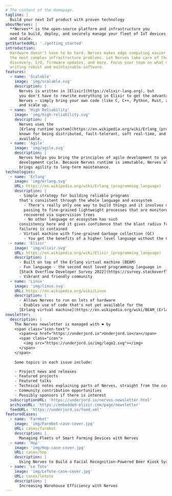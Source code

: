 ```yaml
---
# The content of the Homepage.
tagline: |
  Build your next IoT product with proven technology
aboutNerves: |
  **Nerves** is the open-source platform and infrastructure you
  need to build, deploy, and securely manage your fleet of IoT devices at speed
  and scale.
getStartedURL: './getting_started'
introduction:
  Hardware doesn't have to be hard. Nerves makes edge computing easier by solving
  the most complex infrastructure problems. Let Nerves take care of the network,
  discovery, I/O, firmware updates, and more. Focus your team on what matters —
  writing robust and maintainable software.
features:
  - name: 'Scalable'
    image: 'img/scalable.svg'
    description: |
      Nerves is written in [Elixir](https://elixir-lang.org), but
      you don't have to rewrite everything in Elixir to get the advantages of
      Nerves — simply bring your own code (like C, C++, Python, Rust, and more)
      and scale up.
  - name: 'High Reliability'
    image: 'img/high-reliability.svg'
    description: |
      Nerves uses the
      [Erlang runtime system](https://en.wikipedia.org/wiki/Erlang_(programming_language)),
      known for being distributed, fault-tolerant, soft real-time, and highly
      available.
  - name: 'Agile'
    image: 'img/agile.svg'
    description: |
      Nerves helps you bring the principles of agile development to your IoT
      development cycle. Because Nerves runtime is immutable, Nerves also
      brings agility to long-term maintenance.
technologies:
  - name: 'Erlang'
    image: 'img/erlang.svg'
    URL: https://en.wikipedia.org/wiki/Erlang_(programming_language)
    description: |
      - Simple strategy for building reliable programs
      that's consistent through the whole language and ecosystem
        - There's really only one way to build things and it involves message
        passing to fine-grained lightweight processes that are monitored and
        recovered via supervision trees
        - No other language or ecosystem has such
      consistency here and it gives confidence that the blast radius from
      failures is contained
      - Virtual machine with fine-grained Garbage collection (GC)
        - You get the benefits of a higher level language without the GC cost
  - name: 'Elixir'
    image: 'img/elixir.svg'
    URL: https://en.wikipedia.org/wiki/Elixir_(programming_language)
    description: |
      - Built on top of the Erlang virtual machine (BEAM)
      - Fun language - the second most loved programming language in
      [Stack Overflow Developer Survey 2022](https://survey.stackoverflow.co/2022/#section-most-loved-dreaded-and-wanted-programming-scripting-and-markup-languages)
      - Vibrant and friendly community
  - name: 'Linux'
    image: 'img/linux.svg'
    URL: https://en.wikipedia.org/wiki/Linux
    description: |
      - Allows Nerves to run on lots of hardware
      - Enables use of code that's not yet available for the
      [Erlang virtual machine](https://en.wikipedia.org/wiki/BEAM_(Erlang_virtual_machine))
newsletter:
  description: |
    The Nerves newsletter is managed with ❤️ by
    <span class="icon-text">
      <span><a href="https://underjord.io">Underjord.io</a></span>
      <span class="icon">
        <img src="https://underjord.io/img/logo2.svg"></img>
      </span>
    </span>
    
    Some topics in each issue include:

    - Project news and releases
    - Featured projects
    - Featured talks
    - Technical notes explaining parts of Nerves, straight from the core team
    - Community contribution opportunities
    - Possibly sponsors if there is interest
  subscriptionURL: 'https://underjord.io/nerves-newsletter.html'
  archiveURL: 'https://embedded-elixir.com/page/newsletter'
  feedURL: 'https://underjord.io/feed.xml'
featuredCases:
  - name: 'Farmbot'
    image: 'img/Farmbot-case-cover.jpg'
    URL: cases/farmbot
    description: |
      Managing Fleets of Smart Farming Devices with Nerves
  - name: 'Hop'
    image: 'img/Hop-case-cover.jpg'
    URL: cases/hop
    description: |
      Using Nerves to Build a Facial Recognition-Powered Beer Kiosk System
  - name: 'Le Tote'
    image: 'img/LeTote-case-cover.jpg'
    URL: cases/letote
    description: |
      Increasing Warehouse Efficiency with Nerves
---
```

